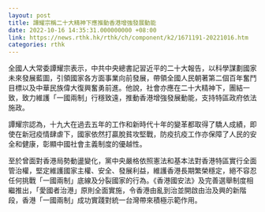 ```yaml
---
layout: post
title: 譚耀宗稱二十大精神下應推動香港增強發展動能
date: 2022-10-16 14:35:31.000000000 +08:00
link: https://news.rthk.hk/rthk/ch/component/k2/1671191-20221016.htm
categories: rthk
---
```


全國人大常委譚耀宗表示，中共中央總書記習近平的二十大報告，以科學謀劃國家未來發展藍圖，引領國家各方面事業向前發展，帶領全國人民朝著第二個百年奮鬥目標以及中華民族偉大復興奮勇前進。他說，社會亦應在二十大精神下，團結一致，致力維護「一國兩制」行穩致遠，推動香港增強發展動能，支持特區政府依法施政。

譚耀宗認為，十九大在過去五年的工作和新時代十年的變革都取得了驕人成績，即使在新冠疫情肆虐下，國家依然打贏脫貧攻堅戰，防疫抗疫工作亦保障了人民的安全和健康，彰顯中國社會主義制度的優越性。

至於曾面對香港局勢動盪變化，黨中央嚴格依照憲法和基本法對香港特區實行全面管治權，堅定維護國家主權、安全、發展利益，維護香港長期繁榮穩定，絕不容忍任何挑戰「一國兩制」底線及分裂國家的行為。《香港國安法》及完善選舉制度相繼推出，「愛國者治港」原則全面實施，令香港由亂到治並開啟由治及興的新階段，香港「一國兩制」成功實踐對統一台灣帶來積極示範作用。
